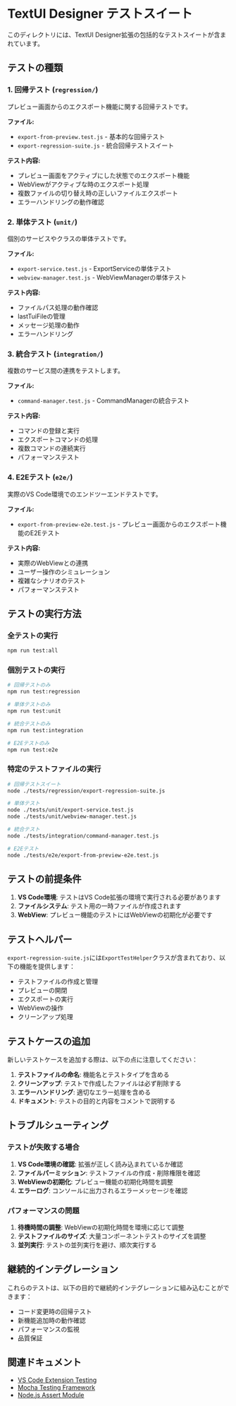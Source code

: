 # TextUI Designer テストスイート

このディレクトリには、TextUI Designer拡張の包括的なテストスイートが含まれています。

## テストの種類

### 1. 回帰テスト (`regression/`)
プレビュー画面からのエクスポート機能に関する回帰テストです。

**ファイル:**
- `export-from-preview.test.js` - 基本的な回帰テスト
- `export-regression-suite.js` - 統合回帰テストスイート

**テスト内容:**
- プレビュー画面をアクティブにした状態でのエクスポート機能
- WebViewがアクティブな時のエクスポート処理
- 複数ファイルの切り替え時の正しいファイルエクスポート
- エラーハンドリングの動作確認

### 2. 単体テスト (`unit/`)
個別のサービスやクラスの単体テストです。

**ファイル:**
- `export-service.test.js` - ExportServiceの単体テスト
- `webview-manager.test.js` - WebViewManagerの単体テスト

**テスト内容:**
- ファイルパス処理の動作確認
- lastTuiFileの管理
- メッセージ処理の動作
- エラーハンドリング

### 3. 統合テスト (`integration/`)
複数のサービス間の連携をテストします。

**ファイル:**
- `command-manager.test.js` - CommandManagerの統合テスト

**テスト内容:**
- コマンドの登録と実行
- エクスポートコマンドの処理
- 複数コマンドの連続実行
- パフォーマンステスト

### 4. E2Eテスト (`e2e/`)
実際のVS Code環境でのエンドツーエンドテストです。

**ファイル:**
- `export-from-preview-e2e.test.js` - プレビュー画面からのエクスポート機能のE2Eテスト

**テスト内容:**
- 実際のWebViewとの連携
- ユーザー操作のシミュレーション
- 複雑なシナリオのテスト
- パフォーマンステスト

## テストの実行方法

### 全テストの実行
```bash
npm run test:all
```

### 個別テストの実行
```bash
# 回帰テストのみ
npm run test:regression

# 単体テストのみ
npm run test:unit

# 統合テストのみ
npm run test:integration

# E2Eテストのみ
npm run test:e2e
```

### 特定のテストファイルの実行
```bash
# 回帰テストスイート
node ./tests/regression/export-regression-suite.js

# 単体テスト
node ./tests/unit/export-service.test.js
node ./tests/unit/webview-manager.test.js

# 統合テスト
node ./tests/integration/command-manager.test.js

# E2Eテスト
node ./tests/e2e/export-from-preview-e2e.test.js
```

## テストの前提条件

1. **VS Code環境**: テストはVS Code拡張の環境で実行される必要があります
2. **ファイルシステム**: テスト用の一時ファイルが作成されます
3. **WebView**: プレビュー機能のテストにはWebViewの初期化が必要です

## テストヘルパー

`export-regression-suite.js`には`ExportTestHelper`クラスが含まれており、以下の機能を提供します：

- テストファイルの作成と管理
- プレビューの開閉
- エクスポートの実行
- WebViewの操作
- クリーンアップ処理

## テストケースの追加

新しいテストケースを追加する際は、以下の点に注意してください：

1. **テストファイルの命名**: 機能名とテストタイプを含める
2. **クリーンアップ**: テストで作成したファイルは必ず削除する
3. **エラーハンドリング**: 適切なエラー処理を含める
4. **ドキュメント**: テストの目的と内容をコメントで説明する

## トラブルシューティング

### テストが失敗する場合

1. **VS Code環境の確認**: 拡張が正しく読み込まれているか確認
2. **ファイルパーミッション**: テストファイルの作成・削除権限を確認
3. **WebViewの初期化**: プレビュー機能の初期化時間を調整
4. **エラーログ**: コンソールに出力されるエラーメッセージを確認

### パフォーマンスの問題

1. **待機時間の調整**: WebViewの初期化時間を環境に応じて調整
2. **テストファイルのサイズ**: 大量コンポーネントテストのサイズを調整
3. **並列実行**: テストの並列実行を避け、順次実行する

## 継続的インテグレーション

これらのテストは、以下の目的で継続的インテグレーションに組み込むことができます：

- コード変更時の回帰テスト
- 新機能追加時の動作確認
- パフォーマンスの監視
- 品質保証

## 関連ドキュメント

- [VS Code Extension Testing](https://code.visualstudio.com/api/working-with-extensions/testing-extension)
- [Mocha Testing Framework](https://mochajs.org/)
- [Node.js Assert Module](https://nodejs.org/api/assert.html) 